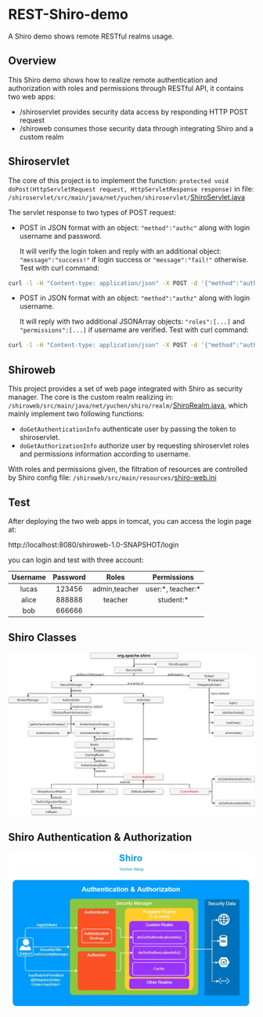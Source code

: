 # REST-Shiro-demo
A Shiro demo shows remote RESTful realms usage. 

## Overview
This Shiro demo shows how to realize remote authentication and authorization with roles and permissions through RESTful API, it contains two web apps:
- /shiroservlet provides security data access by responding HTTP POST request
- /shiroweb consumes those security data through integrating Shiro and a custom realm 

## Shiroservlet
The core of this project is to implement the function: `protected void doPost(HttpServletRequest request, HttpServletResponse response)` in file: `/shiroservlet/src/main/java/net/yuchen/shiroservlet/`[ShiroServlet.java](/shiroservlet/src/main/java/net/yuchen/shiroservlet/ShiroServlet.java)

The servlet response to two types of POST request:
- POST in JSON format with an object: `"method":"authc"` along with login username and password. 

    It will verify the login token and reply with an additional object: `"message":"success!"` if login success or `"message":"fail!"` otherwise.
    Test with curl command:
```bash
curl -l -H "Content-type: application/json" -X POST -d '{"method":"authc","username":"lucas","password":"123456"}' "http://localhost:8080/shiroservlet-1.0-SNAPSHOT/ShiroServlet"
```
- POST in JSON format with an object: `"method":"authz"` along with login username. 

    It will reply with two additional JSONArray objects: `"roles":[...]` and `"permissions":[...]` if username are verified.
    Test with curl command:
```bash
curl -l -H "Content-type: application/json" -X POST -d '{"method":"authz","username":"bob"}' "http://localhost:8080/shiroservlet-1.0-SNAPSHOT/ShiroServlet"
```

## Shiroweb
This project provides a set of web page integrated with Shiro as security manager. The core is the custom realm realizing in:  `/shiroweb/src/main/java/net/yuchen/shiro/realm/`[ShiroRealm.java](/shiroweb/src/main/java/net/yuchen/shiro/realm/ShiroRealm.java), which mainly implement two following functions:

- `doGetAuthenticationInfo` authenticate user by passing the token to shiroservlet.
- `doGetAuthorizationInfo` authorize user by requesting shiroservlet roles and permissions information according to username.

With roles and permissions given, the filtration of resources are controlled by Shiro config file:  `/shiroweb/src/main/resources/`[shiro-web.ini](/shiroweb/src/main/resources/shiro-web.ini)

## Test
After deploying the two web apps in tomcat, you can access the login page at:

http://localhost:8080/shiroweb-1.0-SNAPSHOT/login

you can login and test with three account:

| Username  | Password | Roles | Permissions |
| :----------: |:----------: |:----------: |:----------: |
| lucas  | 123456  | admin,teacher  | user:\*, teacher:\*  |
| alice  | 888888  | teacher  | student:\*  |
| bob    | 666666  |          |            |

## Shiro Classes
![Classes](/images/ShiroClass.jpg)
## Shiro Authentication & Authorization
![AA](/images/ShiroAA.jpg)
